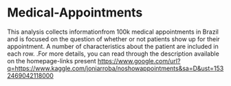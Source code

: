 # Medical-Appointments
This analysis collects informationfrom 100k medical appointments in Brazil and is focused on the question of whether or not patients show up for their appointment.
 A number of characteristics about the patient are included in each row. .For more details, you can read through the description available on the homepage-links present https://www.google.com/url?q=https://www.kaggle.com/joniarroba/noshowappointments&sa=D&ust=1532469042118000
